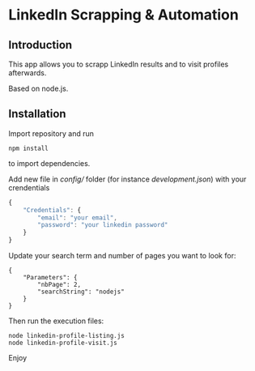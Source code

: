 # LinkedIn Scrapping & Automation

## Introduction

This app allows you to scrapp LinkedIn results and to visit profiles afterwards.

Based on node.js.

## Installation

Import repository and run 

```
npm install
```

to import dependencies.

Add new file in *config/* folder (for instance *development.json*) with your crendentials

```js
{
	"Credentials": {
		"email": "your email",
		"password": "your linkedin password"
	}
} 
```

Update your search term and number of pages you want to look for:

```
{
	"Parameters": {
		"nbPage": 2,
		"searchString": "nodejs"
	}
} 
```

Then run the execution files: 

```
node linkedin-profile-listing.js
node linkedin-profile-visit.js
```

Enjoy